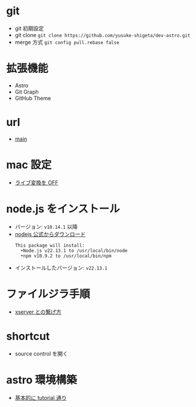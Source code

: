 # git

- git 初期設定
  <!-- yusuke.shigeta@MacBook dev-astro % git config --global user.email "x.shigeta.x@gmail.com" -->
  <!-- yusuke.shigeta@MacBook dev-astro %   git config --global user.name "yusuke-shigeta" -->
- git clone
  `git clone https://github.com/yusuke-shigeta/dev-astro.git`
- merge 方式
  `git config pull.rebase false`

# 拡張機能

- Astro
- Git Graph
- GitHub Theme

# url

- [main](https://yusuke-shigeta.com/)

# mac 設定

- [ライブ変換を OFF](https://easytouse.jp/2018/01/23/mac-liveconversion-off/)

# node.js をインストール

- バージョン: `v18.14.1` 以降
- [nodejs 公式からダウンロード](https://nodejs.org/ja)
  ```
  This package will install:
    •Node.js v22.13.1 to /usr/local/bin/node
    •npm v10.9.2 to /usr/local/bin/npm
  ```
- インストールしたバージョン: `v22.13.1`

# ファイルジラ手順

- [xserver との繋げ方](https://www.xserver.ne.jp/manual/man_ftp_filezilla_setting.php)

# shortcut

- source control を開く

# astro 環境構築

- [基本的に tutorial 通り](https://docs.astro.build/ja/tutorial/1-setup/1/)
